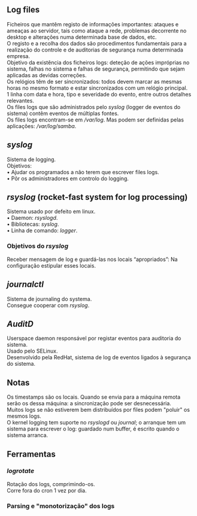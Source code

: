 ## Log files
Ficheiros que mantêm registo de informações importantes: ataques e ameaças ao servidor, tais como ataque a rede, problemas decorrente no desktop e alterações numa determinada base de dados, etc.
<br />
O registo e a recolha dos dados são procedimentos fundamentais para a realização do controle e de auditorias de segurança numa determinada empresa.
<br />
Objetivo da existência dos ficheiros logs: deteção de ações impróprias no sistema, falhas no sistema e falhas de segurança, permitindo que sejam aplicadas as devidas correções.
<br />
Os relógios têm de ser sincronizados: todos devem marcar as mesmas horas no mesmo formato e estar sincronizados com um relógio principal.
<br />
1 linha com data e hora, tipo e severidade do evento, entre outros detalhes relevantes.
<br />
Os files logs que são administrados pelo *syslog* (logger de eventos do sistema) contêm eventos de múltiplas fontes.
<br />
Os files logs encontram-se em */var/log*. Mas podem ser definidas pelas aplicações: */var/log/samba*.

## *syslog*
Sistema de logging.
<br />
Objetivos: <br />
• Ajudar os programados a não terem que escrever files logs. <br />
• Pôr os administradores em controlo do logging. <br />

## *rsyslog* (rocket-fast system for log processing)
Sistema usado por defeito em linux. <br />
• Daemon: *rsyslogd*. <br />
• Bibliotecas: *syslog*. <br />
• Linha de comando: *logger*.

### Objetivos do *rsyslog*
Receber mensagem de log e guardá-las nos locais “apropriados”: Na configuração estipular esses locais.

## *journalctl*
Sistema de journaling do systema.
<br />
Consegue cooperar com *rsyslog*.

## *AuditD*
Userspace daemon responsável por registar eventos para auditoria do sistema.
<br />
Usado pelo SELinux.
<br />
Desenvolvido pela RedHat, sistema de log de eventos ligados à segurança do sistema.

## Notas
Os timestamps são os locais. Quando se envia para a máquina remota serão os dessa máquina: a sincronização pode ser desnecessária.
<br />
Muitos logs se não estiverem bem distribuídos por files podem "poluir" os mesmos logs.
<br />
O kernel logging tem suporte no *rsyslogd* ou *journal*; o arranque tem um sistema para escrever o log: guardado num buffer, é escrito quando o sistema arranca.

## Ferramentas
### *logrotate*
Rotação dos logs, comprimindo-os.
<br />
Corre fora do cron 1 vez por dia.

### Parsing e "monotorização" dos logs
